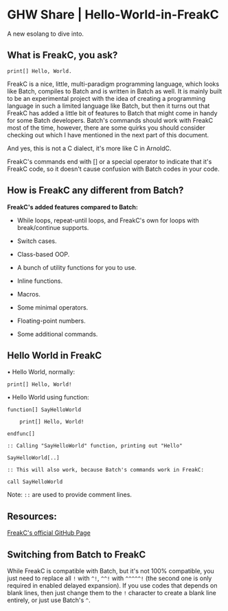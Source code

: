 # GHW Share | Hello-World-in-FreakC
A new esolang to dive into.


## What is FreakC, you ask? 

`print[] Hello, World.`

FreakC is a nice, little, multi-paradigm programming language, which looks like Batch, compiles to Batch and is written in Batch as well. It is mainly built to be an experimental project with the idea of creating a programming language in such a limited language like Batch, but then it turns out that FreakC has added a little bit of features to Batch that might come in handy for some Batch developers. Batch's commands should work with FreakC most of the time, however, there are some quirks you should consider checking out which I have mentioned in the next part of this document.

And yes, this is not a C dialect, it's more like C in ArnoldC.

FreakC's commands end with [] or a special operator to indicate that it's FreakC code, so it doesn't cause confusion with Batch codes in your code.

## How is FreakC any different from Batch? 

**FreakC's added features compared to Batch:**

- While loops, repeat-until loops, and FreakC's own for loops with break/continue supports.

- Switch cases.

- Class-based OOP.

- A bunch of utility functions for you to use.

- Inline functions.

- Macros.

- Some minimal operators.

- Floating-point numbers.

- Some additional commands.


## Hello World in FreakC

• Hello World, normally:

```
print[] Hello, World!
```

• Hello World using function:

```
function[] SayHelloWorld

    print[] Hello, World!

endfunc[]

:: Calling "SayHelloWorld" function, printing out "Hello"

SayHelloWorld[..]

:: This will also work, because Batch's commands work in FreakC:

call SayHelloWorld
```

Note: `::` are used to provide comment lines.

## Resources:

[FreakC's official GitHub Page](https://github.com/FreakC-Foundation/FreakC)


## Switching from Batch to FreakC

While FreakC is compatible with Batch, but it's not 100% compatible, you just need to replace all `!` with `^!`, `^^!` with `^^^^^!` (the second one is only required in enabled delayed expansion). If you use codes that depends on blank lines, then just change them to the `!` character to create a blank line entirely, or just use Batch's `^`.
